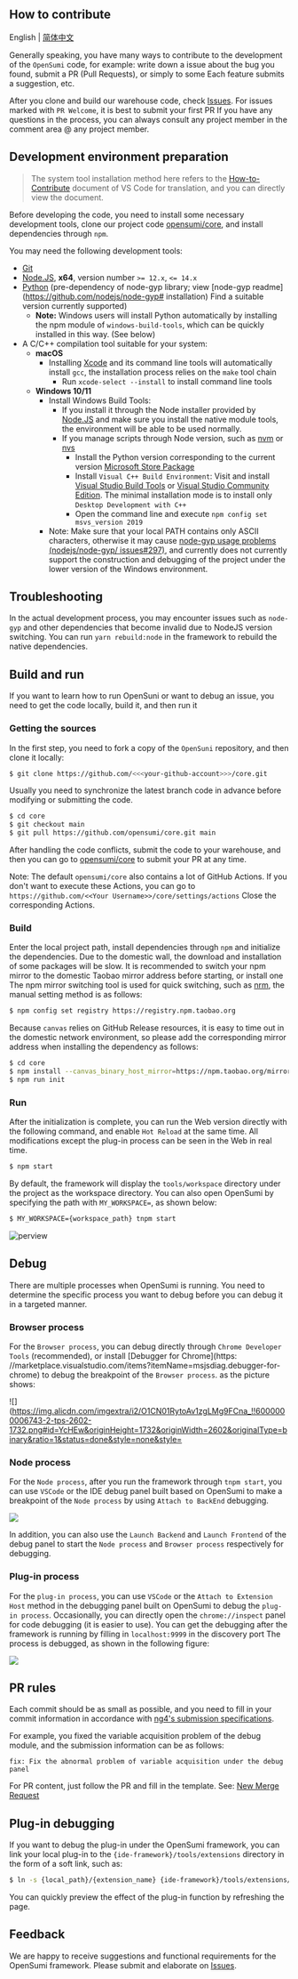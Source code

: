 ## How to contribute

English | [简体中文](./CONTRIBUTING-zh_CN.md)

Generally speaking, you have many ways to contribute to the development of the `OpenSumi` code, for example: write down a issue about the bug you found, submit a PR (Pull Requests), or simply to some Each feature submits a suggestion, etc.

After you clone and build our warehouse code, check [Issues](https://github.com/opensumi/core/issues). For issues marked with `PR Welcome`, it is best to submit your first PR If you have any questions in the process, you can always consult any project member in the comment area @ any project member.


## Development environment preparation

> The system tool installation method here refers to the [How-to-Contribute](https://github.com/microsoft/vscode/wiki/How-to-Contribute) document of VS Code for translation, and you can directly view the document.

Before developing the code, you need to install some necessary development tools, clone our project code [opensumi/core](https://github.com/opensumi/core), and install dependencies through `npm`.

You may need the following development tools:

- [Git](https://git-scm.com)
- [Node.JS](https://nodejs.org/en/), **x64**, version number `>= 12.x`, `<= 14.x`
- [Python](https://www.python.org/downloads/) (pre-dependency of node-gyp library; view [node-gyp readme](https://github.com/nodejs/node-gyp# installation) Find a suitable version currently supported)
  - **Note:** Windows users will install Python automatically by installing the npm module of `windows-build-tools`, which can be quickly installed in this way. (See below)
- A C/C++ compilation tool suitable for your system:
  - **macOS**
    - Installing [Xcode](https://developer.apple.com/xcode/downloads/) and its command line tools will automatically install `gcc`, the installation process relies on the `make` tool chain
      - Run `xcode-select --install` to install command line tools
  - **Windows 10/11**
    - Install Windows Build Tools:
      - If you install it through the Node installer provided by [Node.JS](https://nodejs.org/en/download/) and make sure you install the native module tools, the environment will be able to be used normally.
      - If you manage scripts through Node version, such as [nvm](https://github.com/coreybutler/nvm-windows) or [nvs](https://github.com/jasongin/nvs)
        - Install the Python version corresponding to the current version [Microsoft Store Package](https://docs.python.org/3/using/windows.html#the-microsoft-store-package)
        - Install `Visual C++ Build Environment`: Visit and install [Visual Studio Build Tools](https://visualstudio.microsoft.com/zh-hans/thank-you-downloading-visual-studio/?sku=BuildTools) or [ Visual Studio Community Edition](https://visualstudio.microsoft.com/zh-hans/thank-you-downloading-visual-studio/?sku=Community). The minimal installation mode is to install only `Desktop Development with C++`
        - Open the command line and execute `npm config set msvs_version 2019`
    - Note: Make sure that your local PATH contains only ASCII characters, otherwise it may cause [node-gyp usage problems (nodejs/node-gyp/ issues#297)](https://github.com/nodejs/node-gyp/issues/297), and currently does not currently support the construction and debugging of the project under the lower version of the Windows environment.

## Troubleshooting

In the actual development process, you may encounter issues such as `node-gyp` and other dependencies that become invalid due to NodeJS version switching. You can run `yarn rebuild:node` in the framework to rebuild the native dependencies.

## Build and run

If you want to learn how to run OpenSuni or want to debug an issue, you need to get the code locally, build it, and then run it

### Getting the sources

In the first step, you need to fork a copy of the `OpenSuni` repository, and then clone it locally:

```bash
$ git clone https://github.com/<<<your-github-account>>>/core.git
```

Usually you need to synchronize the latest branch code in advance before modifying or submitting the code.

```bash
$ cd core
$ git checkout main
$ git pull https://github.com/opensumi/core.git main
```

After handling the code conflicts, submit the code to your warehouse, and then you can go to [opensumi/core](https://github.com/opensumi/core/pulls) to submit your PR at any time.

Note: The default `opensumi/core` also contains a lot of GitHub Actions. If you don't want to execute these Actions, you can go to `https://github.com/<<Your Username>>/core/settings/actions` Close the corresponding Actions.

### Build

Enter the local project path, install dependencies through `npm` and initialize the dependencies. Due to the domestic wall, the download and installation of some packages will be slow. It is recommended to switch your npm mirror to the domestic Taobao mirror address before starting, or install one The npm mirror switching tool is used for quick switching, such as [nrm](https://www.npmjs.com/package/nrm), the manual setting method is as follows:

```bash
$ npm config set registry https://registry.npm.taobao.org
```

Because `canvas` relies on GitHub Release resources, it is easy to time out in the domestic network environment, so please add the corresponding mirror address when installing the dependency as follows:

```bash
$ cd core
$ npm install --canvas_binary_host_mirror=https://npm.taobao.org/mirrors/node-canvas-prebuilt/
$ npm run init
```

### Run

After the initialization is complete, you can run the Web version directly with the following command, and enable `Hot Reload` at the same time. All modifications except the plug-in process can be seen in the Web in real time.

```bash
$ npm start
```

By default, the framework will display the `tools/workspace` directory under the project as the workspace directory. You can also open OpenSumi by specifying the path with `MY_WORKSPACE=`, as shown below:


```bash
$ MY_WORKSPACE={workspace_path} tnpm start
```

![perview](https://img.alicdn.com/imgextra/i2/O1CN01RkgC7P1zhGC1IgghU_!!6000000006745-2-tps-2930-1802.png)

## Debug

There are multiple processes when OpenSumi is running. You need to determine the specific process you want to debug before you can debug it in a targeted manner.

### Browser process

For the `Browser process`, you can debug directly through `Chrome Developer Tools` (recommended), or install [Debugger for Chrome](https: //marketplace.visualstudio.com/items?itemName=msjsdiag.debugger-for-chrome) to debug the breakpoint of the `Browser process`. as the picture shows:

![](https://img.alicdn.com/imgextra/i2/O1CN01RytoAv1zgLMg9FCna_!!6000000006743-2-tps-2602-1732.png#id=YcHEw&originHeight=1732&originWidth=2602&originalType=binary&ratio=1&status=done&style=none&style=

### Node process

For the `Node process`, after you run the framework through `tnpm start`, you can use `VSCode` or the IDE debug panel built based on OpenSumi to make a breakpoint of the `Node process` by using `Attach to BackEnd` debugging.

![](https://img.alicdn.com/imgextra/i3/O1CN014Or5e01CFOtP5rM44_!!6000000000051-2-tps-2828-1760.png#id=fYIYf&originHeight=1760&originWidth=2828&originalType=binary&ratio=1&status=done&style=none&style)

In addition, you can also use the `Launch Backend` and `Launch Frontend` of the debug panel to start the `Node process` and `Browser process` respectively for debugging.

### Plug-in process

For the `plug-in process`, you can use `VSCode` or the `Attach to Extension Host` method in the debugging panel built on OpenSumi to debug the `plug-in process`. Occasionally, you can directly open the `chrome://inspect` panel for code debugging (it is easier to use). You can get the debugging after the framework is running by filling in `localhost:9999` in the discovery port The process is debugged, as shown in the following figure:

![](https://img.alicdn.com/imgextra/i4/O1CN01qr67Fb1LCxJsM9S8p_!!6000000001264-2-tps-2500-1412.png#id=MrtyW&originHeight=1412&originWidth=2500&originalType=binary&ratio=1&status=done&style)

## PR rules

Each commit should be as small as possible, and you need to fill in your commit information in accordance with [ng4's submission specifications](https://www.npmjs.com/package/@commitlint/config-conventional#type-enum).

For example, you fixed the variable acquisition problem of the debug module, and the submission information can be as follows:

```
fix: Fix the abnormal problem of variable acquisition under the debug panel
```

For PR content, just follow the PR and fill in the template. See: [New Merge Request](https://code.alipay.com/OpenSumi/ide-framework/pull_requests/new)

## Plug-in debugging

If you want to debug the plug-in under the OpenSumi framework, you can link your local plug-in to the `{ide-framework}/tools/extensions` directory in the form of a soft link, such as:

```bash
$ ln -s {local_path}/{extension_name} {ide-framework}/tools/extensions/{extension_name}
```

You can quickly preview the effect of the plug-in function by refreshing the page.

## Feedback

We are happy to receive suggestions and functional requirements for the OpenSumi framework. Please submit and elaborate on [Issues](https://github.com/opensumi/core/issues).
